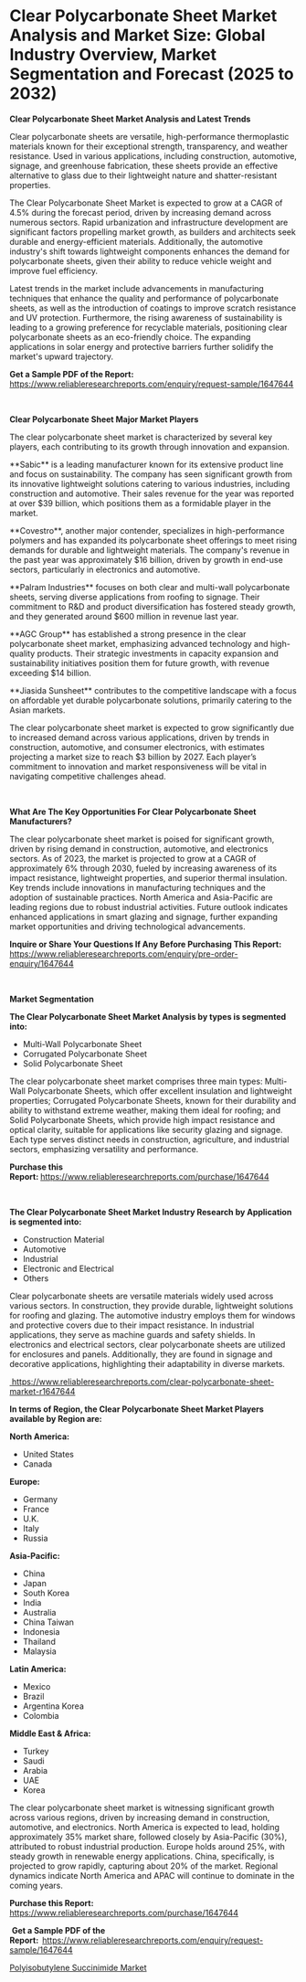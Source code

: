 <p><h1>Clear Polycarbonate Sheet Market Analysis and Market Size: Global Industry Overview, Market Segmentation and Forecast (2025 to 2032)</h1></p><p><strong>Clear Polycarbonate Sheet Market Analysis and Latest Trends</strong></p>
<p><p>Clear polycarbonate sheets are versatile, high-performance thermoplastic materials known for their exceptional strength, transparency, and weather resistance. Used in various applications, including construction, automotive, signage, and greenhouse fabrication, these sheets provide an effective alternative to glass due to their lightweight nature and shatter-resistant properties.</p><p>The Clear Polycarbonate Sheet Market is expected to grow at a CAGR of 4.5% during the forecast period, driven by increasing demand across numerous sectors. Rapid urbanization and infrastructure development are significant factors propelling market growth, as builders and architects seek durable and energy-efficient materials. Additionally, the automotive industry's shift towards lightweight components enhances the demand for polycarbonate sheets, given their ability to reduce vehicle weight and improve fuel efficiency.</p><p>Latest trends in the market include advancements in manufacturing techniques that enhance the quality and performance of polycarbonate sheets, as well as the introduction of coatings to improve scratch resistance and UV protection. Furthermore, the rising awareness of sustainability is leading to a growing preference for recyclable materials, positioning clear polycarbonate sheets as an eco-friendly choice. The expanding applications in solar energy and protective barriers further solidify the market's upward trajectory.</p></p>
<p><strong>Get a Sample PDF of the Report:&nbsp;</strong> <a href="https://www.reliableresearchreports.com/enquiry/request-sample/1647644?utm_campaign=2253&utm_medium=2&utm_source=Github&utm_content=ia&utm_term=02042025&utm_id=clear-polycarbonate-sheet">https://www.reliableresearchreports.com/enquiry/request-sample/1647644</a></p>
<p>&nbsp;</p>
<p><strong>Clear Polycarbonate Sheet Major Market Players</strong></p>
<p><p>The clear polycarbonate sheet market is characterized by several key players, each contributing to its growth through innovation and expansion. </p><p>**Sabic** is a leading manufacturer known for its extensive product line and focus on sustainability. The company has seen significant growth from its innovative lightweight solutions catering to various industries, including construction and automotive. Their sales revenue for the year was reported at over $39 billion, which positions them as a formidable player in the market.</p><p>**Covestro**, another major contender, specializes in high-performance polymers and has expanded its polycarbonate sheet offerings to meet rising demands for durable and lightweight materials. The company's revenue in the past year was approximately $16 billion, driven by growth in end-use sectors, particularly in electronics and automotive.</p><p>**Palram Industries** focuses on both clear and multi-wall polycarbonate sheets, serving diverse applications from roofing to signage. Their commitment to R&D and product diversification has fostered steady growth, and they generated around $600 million in revenue last year.</p><p>**AGC Group** has established a strong presence in the clear polycarbonate sheet market, emphasizing advanced technology and high-quality products. Their strategic investments in capacity expansion and sustainability initiatives position them for future growth, with revenue exceeding $14 billion.</p><p>**Jiasida Sunsheet** contributes to the competitive landscape with a focus on affordable yet durable polycarbonate solutions, primarily catering to the Asian markets. </p><p>The clear polycarbonate sheet market is expected to grow significantly due to increased demand across various applications, driven by trends in construction, automotive, and consumer electronics, with estimates projecting a market size to reach $3 billion by 2027. Each player’s commitment to innovation and market responsiveness will be vital in navigating competitive challenges ahead.</p></p>
<p>&nbsp;</p>
<p><strong>What Are The Key Opportunities For Clear Polycarbonate Sheet Manufacturers?</strong></p>
<p><p>The clear polycarbonate sheet market is poised for significant growth, driven by rising demand in construction, automotive, and electronics sectors. As of 2023, the market is projected to grow at a CAGR of approximately 6% through 2030, fueled by increasing awareness of its impact resistance, lightweight properties, and superior thermal insulation. Key trends include innovations in manufacturing techniques and the adoption of sustainable practices. North America and Asia-Pacific are leading regions due to robust industrial activities. Future outlook indicates enhanced applications in smart glazing and signage, further expanding market opportunities and driving technological advancements.</p></p>
<p><strong>Inquire or Share Your Questions If Any Before Purchasing This Report:</strong> <a href="https://www.reliableresearchreports.com/enquiry/pre-order-enquiry/1647644?utm_campaign=2253&utm_medium=2&utm_source=Github&utm_content=ia&utm_term=02042025&utm_id=clear-polycarbonate-sheet">https://www.reliableresearchreports.com/enquiry/pre-order-enquiry/1647644</a></p>
<p>&nbsp;</p>
<p><strong>Market Segmentation</strong></p>
<p><strong>The Clear Polycarbonate Sheet Market Analysis by types is segmented into:</strong></p>
<p><ul><li>Multi-Wall Polycarbonate Sheet</li><li>Corrugated Polycarbonate Sheet</li><li>Solid Polycarbonate Sheet</li></ul></p>
<p><p>The clear polycarbonate sheet market comprises three main types: Multi-Wall Polycarbonate Sheets, which offer excellent insulation and lightweight properties; Corrugated Polycarbonate Sheets, known for their durability and ability to withstand extreme weather, making them ideal for roofing; and Solid Polycarbonate Sheets, which provide high impact resistance and optical clarity, suitable for applications like security glazing and signage. Each type serves distinct needs in construction, agriculture, and industrial sectors, emphasizing versatility and performance.</p></p>
<p><strong>Purchase this Report:&nbsp;</strong><a href="https://www.reliableresearchreports.com/purchase/1647644?utm_campaign=2253&utm_medium=2&utm_source=Github&utm_content=ia&utm_term=02042025&utm_id=clear-polycarbonate-sheet">https://www.reliableresearchreports.com/purchase/1647644</a></p>
<p>&nbsp;</p>
<p><strong>The Clear Polycarbonate Sheet Market Industry Research by Application is segmented into:</strong></p>
<p><ul><li>Construction Material</li><li>Automotive</li><li>Industrial</li><li>Electronic and Electrical</li><li>Others</li></ul></p>
<p><p>Clear polycarbonate sheets are versatile materials widely used across various sectors. In construction, they provide durable, lightweight solutions for roofing and glazing. The automotive industry employs them for windows and protective covers due to their impact resistance. In industrial applications, they serve as machine guards and safety shields. In electronics and electrical sectors, clear polycarbonate sheets are utilized for enclosures and panels. Additionally, they are found in signage and decorative applications, highlighting their adaptability in diverse markets.</p></p>
<p><a href="https://www.reliableresearchreports.com/clear-polycarbonate-sheet-market-r1647644?utm_campaign=2253&utm_medium=2&utm_source=Github&utm_content=ia&utm_term=02042025&utm_id=clear-polycarbonate-sheet">&nbsp;https://www.reliableresearchreports.com/clear-polycarbonate-sheet-market-r1647644</a></p>
<p><strong>In terms of Region, the Clear Polycarbonate Sheet Market Players available by Region are:</strong></p>
<p>
    <p> <strong> North America: </strong>
        <ul>
            <li>United States</li>
            <li>Canada</li>
        </ul>
        </p> 
    <p> <strong> Europe: </strong>
        <ul>
            <li>Germany</li>
            <li>France</li>
            <li>U.K.</li>
            <li>Italy</li>
            <li>Russia</li>
        </ul>
        </p> 
    <p> <strong> Asia-Pacific: </strong>
        <ul>
            <li>China</li>
            <li>Japan</li>
            <li>South Korea</li>
            <li>India</li>
            <li>Australia</li>
            <li>China Taiwan</li>
            <li>Indonesia</li>
            <li>Thailand</li>
            <li>Malaysia</li>
        </ul>
        </p> 
    <p> <strong> Latin America: </strong>
        <ul>
            <li>Mexico</li>
            <li>Brazil</li>
            <li>Argentina Korea</li>
            <li>Colombia</li>
        </ul>
        </p> 
    <p> <strong> Middle East & Africa: </strong>
        <ul>
            <li>Turkey</li>
            <li>Saudi</li>
            <li>Arabia</li>
            <li>UAE</li>
            <li>Korea</li>
        </ul>
    </p>
    </p>
<p><p>The clear polycarbonate sheet market is witnessing significant growth across various regions, driven by increasing demand in construction, automotive, and electronics. North America is expected to lead, holding approximately 35% market share, followed closely by Asia-Pacific (30%), attributed to robust industrial production. Europe holds around 25%, with steady growth in renewable energy applications. China, specifically, is projected to grow rapidly, capturing about 20% of the market. Regional dynamics indicate North America and APAC will continue to dominate in the coming years.</p></p>
<p><strong>Purchase this Report: </strong><a href="https://www.reliableresearchreports.com/purchase/1647644?utm_campaign=2253&utm_medium=2&utm_source=Github&utm_content=ia&utm_term=02042025&utm_id=clear-polycarbonate-sheet">https://www.reliableresearchreports.com/purchase/1647644</a></p>
<p>&nbsp;<strong>Get a Sample PDF of the Report:&nbsp;&nbsp;</strong><a href="https://www.reliableresearchreports.com/enquiry/request-sample/1647644?utm_campaign=2253&utm_medium=2&utm_source=Github&utm_content=ia&utm_term=02042025&utm_id=clear-polycarbonate-sheet">https://www.reliableresearchreports.com/enquiry/request-sample/1647644</a></p>
<p><strong></strong></p>
<p><p><a href="https://github.com/petbigbeepjn/Market-Research-Report-List-2/blob/main/polyisobutylene-succinimide-market.md?utm_campaign=2253&utm_medium=2&utm_source=Github&utm_content=ia&utm_term=02042025&utm_id=clear-polycarbonate-sheet">Polyisobutylene Succinimide Market</a></p></p>